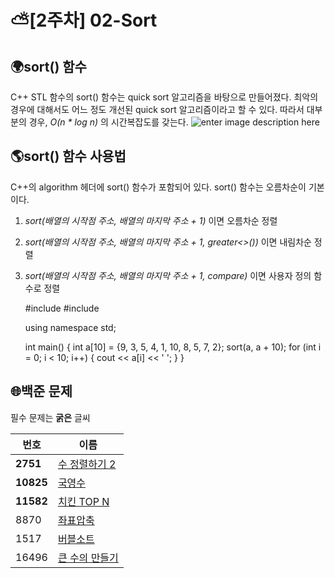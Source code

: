# ⛅[2주차] 02-Sort
</hr>

## 🌍sort() 함수
C++ STL 함수의 sort() 함수는 quick sort 알고리즘을 바탕으로 만들어졌다. 최악의 경우에 대해서도 어느 정도 개선된 quick sort 알고리즘이라고 할 수 있다. 따라서 대부분의 경우, *O(n * log n)* 의 시간복잡도를 갖는다.
![enter image description here](https://d2.naver.com/content/images/2020/01/img.png)

## 🌎sort() 함수 사용법
C++의 algorithm 헤더에 sort() 함수가 포함되어 있다. sort() 함수는 오름차순이 기본이다.
1. *sort(배열의 시작점 주소, 배열의 마지막 주소 + 1)* 이면 오름차순 정렬
2. *sort(배열의 시작점 주소, 배열의 마지막 주소 + 1, greater<>())* 이면 내림차순 정렬
3. *sort(배열의 시작점 주소, 배열의 마지막 주소 + 1, compare)* 이면 사용자 정의 함수로 정렬


	#include <iostream>
	#include <algorithm>

	using namespace std;

	int main() {
		int a[10] = {9, 3, 5, 4, 1, 10, 8, 5, 7, 2};
    		sort(a, a + 10);
    		for (int i = 0; i < 10; i++) {
    			cout << a[i] << ' ';
    		}
	}

</hr>

## 🌐백준 문제
필수 문제는 **굵은** 글씨

|번호|이름  |
|--|--|
|**2751**  |[수 정렬하기 2](https://www.acmicpc.net/problem/2751)  |
|**10825**  |[국영수](https://www.acmicpc.net/problem/10825)  |
|**11582**  |[치킨 TOP N](https://www.acmicpc.net/problem/11582)  |
|8870  |[좌표압축](https://www.acmicpc.net/problem/8870)  |
|1517  |[버블소트](https://www.acmicpc.net/problem/1517)  |
|16496  |[큰 수의 만들기](https://www.acmicpc.net/problem/16496)  |
